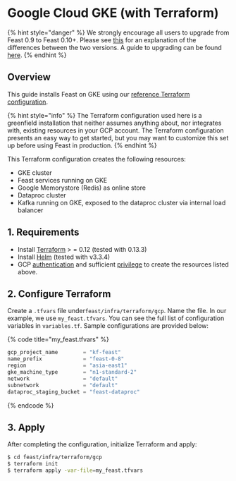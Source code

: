 # Google Cloud GKE \(with Terraform\)

{% hint style="danger" %}
We strongly encourage all users to upgrade from Feast 0.9 to Feast 0.10+. Please see [this](https://docs.feast.dev/v/master/project/feast-0.9-vs-feast-0.10+) for an explanation of the differences between the two versions. A guide to upgrading can be found [here](https://docs.google.com/document/d/1AOsr_baczuARjCpmZgVd8mCqTF4AZ49OEyU4Cn-uTT0/edit#heading=h.9gb2523q4jlh). 
{% endhint %}

## Overview

This guide installs Feast on GKE using our [reference Terraform configuration](https://github.com/feast-dev/feast/tree/master/infra/terraform/gcp).

{% hint style="info" %}
The Terraform configuration used here is a greenfield installation that neither assumes anything about, nor integrates with, existing resources in your GCP account. The Terraform configuration presents an easy way to get started, but you may want to customize this set up before using Feast in production.
{% endhint %}

This Terraform configuration creates the following resources:

* GKE cluster
* Feast services running on GKE
* Google Memorystore \(Redis\) as online store
* Dataproc cluster
* Kafka running on GKE, exposed to the dataproc cluster via internal load balancer

## 1. Requirements

* Install [Terraform](https://www.terraform.io/) &gt; = 0.12 \(tested with 0.13.3\)
* Install [Helm](https://helm.sh/docs/intro/install/) \(tested with v3.3.4\)
* GCP [authentication](https://cloud.google.com/docs/authentication) and sufficient [privilege](https://cloud.google.com/iam/docs/understanding-roles) to create the resources listed above.

## 2. Configure Terraform

Create a `.tfvars` file under`feast/infra/terraform/gcp`. Name the file. In our example, we use `my_feast.tfvars`. You can see the full list of configuration variables in `variables.tf`. Sample configurations are provided below:

{% code title="my\_feast.tfvars" %}
```typescript
gcp_project_name        = "kf-feast"
name_prefix             = "feast-0-8"
region                  = "asia-east1"
gke_machine_type        = "n1-standard-2"
network                 = "default"
subnetwork              = "default"
dataproc_staging_bucket = "feast-dataproc"
```
{% endcode %}

## 3. Apply

After completing the configuration, initialize Terraform and apply:

```bash
$ cd feast/infra/terraform/gcp
$ terraform init
$ terraform apply -var-file=my_feast.tfvars
```

